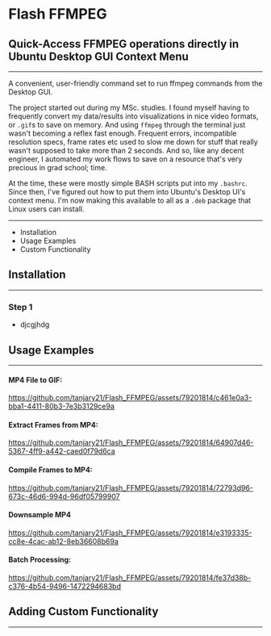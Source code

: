 # Flash FFMPEG
## Quick-Access FFMPEG operations directly in Ubuntu Desktop GUI Context Menu 
---
A convenient, user-friendly command set to run ffmpeg commands from the Desktop GUI.

The project started out during my MSc. studies. I found myself having to frequently convert my data/results into visualizations in nice video formats, or ```.gif```s to save on memory. And using ```ffmpeg``` through the terminal just wasn't becoming a reflex fast enough. Frequent errors, incompatible resolution specs, frame rates etc used to slow me down for stuff that really wasn't supposed to take more than 2 seconds. And so, like any decent engineer, I automated my work flows to save on a resource that's very precious in grad school; time.

At the time, these were mostly simple BASH scripts put into my ```.bashrc```. Since then, I've figured out how to put them into Ubuntu's Desktop UI's context menu. I'm now making this available to all as a ```.deb``` package that Linux users can install.

---
* Installation
* Usage Examples
* Custom Functionality

## Installation
---
### Step 1
* djcgjhdg

## Usage Examples
---

#### MP4 File to GIF:
https://github.com/tanjary21/Flash_FFMPEG/assets/79201814/c461e0a3-bba1-4411-80b3-7e3b3129ce9a

#### Extract Frames from MP4:
https://github.com/tanjary21/Flash_FFMPEG/assets/79201814/64907d46-5367-4ff9-a442-caed0f79d6ca

#### Compile Frames to MP4:
https://github.com/tanjary21/Flash_FFMPEG/assets/79201814/72793d96-673c-46d6-994d-96df05799907

#### Downsample MP4
https://github.com/tanjary21/Flash_FFMPEG/assets/79201814/e3193335-cc8e-4cac-ab12-8eb36608b69a

#### Batch Processing:
https://github.com/tanjary21/Flash_FFMPEG/assets/79201814/fe37d38b-c376-4b54-9496-1472294683bd

## Adding Custom Functionality
---